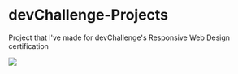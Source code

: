 # devChallenge-Projects
Project that l've made for devChallenge's Responsive Web Design certification

<a href="https://akcaybatu.github.io/devChallenge-404-Not-Found/"><img src="https://user-images.githubusercontent.com/82604103/118136644-010aed80-b40d-11eb-94b2-75f79d18af60.png"></a>
